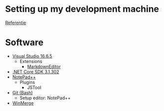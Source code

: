 # Setting up my development machine
[Referentie](https://www.meziantou.net/setting-up-my-development-machine.htm)

# Software
- [Visual Studio 16.6.5](https://visualstudio.microsoft.com/vs/)
  - Extensions
    - [MarkdownEditor](https://marketplace.visualstudio.com/items?itemName=MadsKristensen.MarkdownEditor)
- [.NET Core SDK 3.1.302](https://dotnet.microsoft.com/download/)
- [NotePad++](https://notepad-plus-plus.org/downloads/)
  - Plugins
    - JSTool
- [Git (Bash)](https://git-scm.com/)
  - Setup editor: NotePad++
- [WinMerge](https://winmerge.org/)

